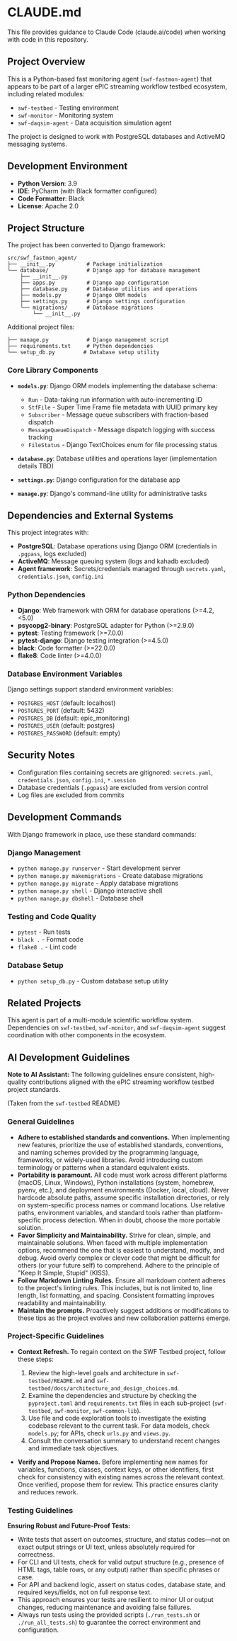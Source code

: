 # CLAUDE.md

This file provides guidance to Claude Code (claude.ai/code) when working with code in this repository.

## Project Overview

This is a Python-based fast monitoring agent (`swf-fastmon-agent`) that appears to be part of a larger ePIC streaming workflow testbed ecosystem, including related modules:
- `swf-testbed` - Testing environment
- `swf-monitor` - Monitoring system
- `swf-daqsim-agent` - Data acquisition simulation agent

The project is designed to work with PostgreSQL databases and ActiveMQ messaging systems.

## Development Environment

- **Python Version**: 3.9
- **IDE**: PyCharm (with Black formatter configured)
- **Code Formatter**: Black
- **License**: Apache 2.0

## Project Structure

The project has been converted to Django framework:
```
src/swf_fastmon_agent/
├── __init__.py          # Package initialization
└── database/            # Django app for database management
    ├── __init__.py
    ├── apps.py          # Django app configuration
    ├── database.py      # Database utilities and operations
    ├── models.py        # Django ORM models
    ├── settings.py      # Django settings configuration
    └── migrations/      # Database migrations
        └── __init__.py
```

Additional project files:
```
├── manage.py            # Django management script
├── requirements.txt     # Python dependencies
└── setup_db.py         # Database setup utility
```

### Core Library Components

- **`models.py`**: Django ORM models implementing the database schema:
  - `Run` - Data-taking run information with auto-incrementing ID
  - `StfFile` - Super Time Frame file metadata with UUID primary key
  - `Subscriber` - Message queue subscribers with fraction-based dispatch
  - `MessageQueueDispatch` - Message dispatch logging with success tracking
  - `FileStatus` - Django TextChoices enum for file processing status

- **`database.py`**: Database utilities and operations layer (implementation details TBD)
- **`settings.py`**: Django configuration for the database app
- **`manage.py`**: Django's command-line utility for administrative tasks

## Dependencies and External Systems

This project integrates with:
- **PostgreSQL**: Database operations using Django ORM (credentials in `.pgpass`, logs excluded)
- **ActiveMQ**: Message queuing system (logs and kahadb excluded)
- **Agent framework**: Secrets/credentials managed through `secrets.yaml`, `credentials.json`, `config.ini`

### Python Dependencies
- **Django**: Web framework with ORM for database operations (>=4.2, <5.0)
- **psycopg2-binary**: PostgreSQL adapter for Python (>=2.9.0)
- **pytest**: Testing framework (>=7.0.0)
- **pytest-django**: Django testing integration (>=4.5.0)
- **black**: Code formatter (>=22.0.0)
- **flake8**: Code linter (>=4.0.0)

### Database Environment Variables
Django settings support standard environment variables:
- `POSTGRES_HOST` (default: localhost)
- `POSTGRES_PORT` (default: 5432)
- `POSTGRES_DB` (default: epic_monitoring)
- `POSTGRES_USER` (default: postgres)
- `POSTGRES_PASSWORD` (default: empty)

## Security Notes

- Configuration files containing secrets are gitignored: `secrets.yaml`, `credentials.json`, `config.ini`, `*.session`
- Database credentials (`.pgpass`) are excluded from version control
- Log files are excluded from commits

## Development Commands

With Django framework in place, use these standard commands:

### Django Management
- `python manage.py runserver` - Start development server
- `python manage.py makemigrations` - Create database migrations
- `python manage.py migrate` - Apply database migrations
- `python manage.py shell` - Django interactive shell
- `python manage.py dbshell` - Database shell

### Testing and Code Quality
- `pytest` - Run tests
- `black .` - Format code
- `flake8 .` - Lint code

### Database Setup
- `python setup_db.py` - Custom database setup utility

## Related Projects

This agent is part of a multi-module scientific workflow system. Dependencies on `swf-testbed`, `swf-monitor`, and `swf-daqsim-agent` suggest coordination with other components in the ecosystem.

## AI Development Guidelines

**Note to AI Assistant:** The following guidelines ensure consistent, high-quality contributions aligned with the ePIC streaming workflow testbed project standards.

(Taken from the `swf-testbed` README)

### General Guidelines

- **Adhere to established standards and conventions.** When implementing new features, prioritize the use of established standards, conventions, and naming schemes provided by the programming language, frameworks, or widely-used libraries. Avoid introducing custom terminology or patterns when a standard equivalent exists.
- **Portability is paramount.** All code must work across different platforms (macOS, Linux, Windows), Python installations (system, homebrew, pyenv, etc.), and deployment environments (Docker, local, cloud). Never hardcode absolute paths, assume specific installation directories, or rely on system-specific process names or command locations. Use relative paths, environment variables, and standard tools rather than platform-specific process detection. When in doubt, choose the more portable solution.
- **Favor Simplicity and Maintainability.** Strive for clean, simple, and maintainable solutions. When faced with multiple implementation options, recommend the one that is easiest to understand, modify, and debug. Avoid overly complex or clever code that might be difficult for others (or your future self) to comprehend. Adhere to the principle of "Keep It Simple, Stupid" (KISS).
- **Follow Markdown Linting Rules.** Ensure all markdown content adheres to the project's linting rules. This includes, but is not limited to, line length, list formatting, and spacing. Consistent formatting improves readability and maintainability.
- **Maintain the prompts.** Proactively suggest additions or modifications to these tips as the project evolves and new collaboration patterns emerge.

### Project-Specific Guidelines

- **Context Refresh.** To regain context on the SWF Testbed project, follow these steps:
  1. Review the high-level goals and architecture in `swf-testbed/README.md` and `swf-testbed/docs/architecture_and_design_choices.md`.
  2. Examine the dependencies and structure by checking the `pyproject.toml` and `requirements.txt` files in each sub-project (`swf-testbed`, `swf-monitor`, `swf-common-lib`).
  3. Use file and code exploration tools to investigate the existing codebase relevant to the current task. For data models, check `models.py`; for APIs, check `urls.py` and `views.py`.
  4. Consult the conversation summary to understand recent changes and immediate task objectives.

- **Verify and Propose Names.** Before implementing new names for variables, functions, classes, context keys, or other identifiers, first check for consistency with existing names across the relevant context. Once verified, propose them for review. This practice ensures clarity and reduces rework.

### Testing Guidelines

**Ensuring Robust and Future-Proof Tests:**

- Write tests that assert on outcomes, structure, and status codes—not on exact output strings or UI text, unless absolutely required for correctness.
- For CLI and UI tests, check for valid output structure (e.g., presence of HTML tags, table rows, or any output) rather than specific phrases or case.
- For API and backend logic, assert on status codes, database state, and required keys/fields, not on full response text.
- This approach ensures your tests are resilient to minor UI or output changes, reducing maintenance and avoiding false failures.
- Always run tests using the provided scripts (`./run_tests.sh` or `./run_all_tests.sh`) to guarantee the correct environment and configuration.